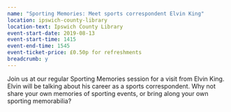 ```yaml
---
name: "Sporting Memories: Meet sports correspondent Elvin King"
location: ipswich-county-library
location-text: Ipswich County Library
event-start-date: 2019-08-13
event-start-time: 1415
event-end-time: 1545
event-ticket-price: £0.50p for refreshments
breadcrumb: y
---
```


Join us at our regular Sporting Memories session for a visit from Elvin King. Elvin will be talking about his career as a sports correspondent. Why not share your own memories of sporting events, or bring along your own sporting memorabilia?
